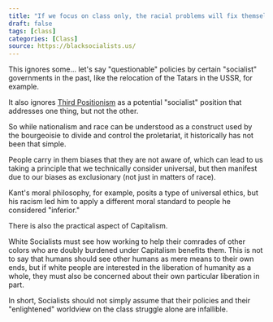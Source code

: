 ```yaml
---
title: "If we focus on class only, the racial problems will fix themselves."
draft: false
tags: [class]
categories: [Class]
source: https://blacksocialists.us/
---
```


This ignores some... let's say "questionable" policies by certain "socialist" governments in the past, like the relocation of the Tatars in the USSR, for example.  
  
It also ignores [Third Positionism](https://en.wikipedia.org/wiki/Third_Position) as a potential "socialist" position that addresses one thing, but not the other.  
  
So while nationalism and race can be understood as a construct used by the bourgeoisie to divide and control the proletariat, it historically has not been that simple.  
  
People carry in them biases that they are not aware of, which can lead to us taking a principle that we technically consider universal, but then manifest due to our biases as exclusionary (not just in matters of race).  
  
Kant's moral philosophy, for example, posits a type of universal ethics, but his racism led him to apply a different moral standard to people he considered "inferior."  
  
There is also the practical aspect of Capitalism.  
  
White Socialists must see how working to help their comrades of other colors who are doubly burdened under Capitalism benefits them. This is not to say that humans should see other humans as mere means to their own ends, but if white people are interested in the liberation of humanity as a whole, they must also be concerned about their own particular liberation in part.  
  
In short, Socialists should not simply assume that their policies and their "enlightened" worldview on the class struggle alone are infallible.

